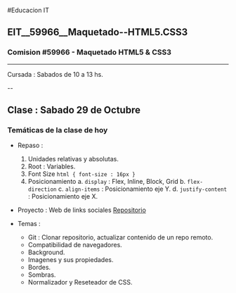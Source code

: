#Educacion IT

## EIT__59966__Maquetado--HTML5.CSS3
### Comision #59966 - Maquetado HTML5 &amp; CSS3

---
Cursada : Sabados de 10 a 13 hs.

--
## Clase : Sabado 29 de Octubre

### Tem&aacute;ticas de la clase de hoy

- Repaso :
    1. Unidades relativas y absolutas.
    2. Root : Variables.
    3. Font Size `html { font-size : 16px }`
    4. Posicionamiento
        a. `display` : Flex, Inline, Block, Grid
        b. `flex-direction`
        c. `align-items` : Posicionamiento eje Y.
        d. `justify-content` : Posicionamiento eje X.

 - Proyecto : Web de links sociales [Repositorio](https://github.com/gabygonzalezromero/EIT__59966__Maquetado--HTML5.CSS3)



- Temas :
    - Git : Clonar repositorio, actualizar contenido de un repo remoto.
    - Compatibilidad de navegadores.
    - Background.
    - Imagenes y sus propiedades.
    - Bordes.
    - Sombras.
    - Normalizador y Reseteador de CSS.
